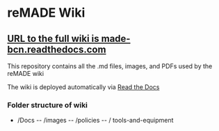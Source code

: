 # reMADE Wiki

## [URL to the full wiki is made-bcn.readthedocs.com](https://made-bcn.readsthedocs.com)

This repository contains all the .md files, images, and PDFs used by the reMADE wiki

The wiki is deployed automatically via [Read the Docs](https://readsthedocs.com/)

### Folder structure of wiki
- /Docs
-- /images
-- /policies
-- / tools-and-equipment
 

